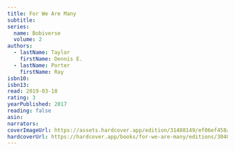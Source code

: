 ```yaml
---
title: For We Are Many
subtitle:
series:
  name: Bobiverse
  volume: 2
authors:
  - lastName: Taylor
    firstName: Dennis E.
  - lastName: Porter
    firstName: Ray
isbn10:
isbn13:
read: 2019-03-18
rating: 3
yearPublished: 2017
reading: false
asin:
narrators:
coverImageUrl: https://assets.hardcover.app/edition/31488149/ef06ef458ae3ab9a347040ffe24592e1aa56062f.jpeg
hardcoverUrl: https://hardcover.app/books/for-we-are-many/editions/30403945
---
```

